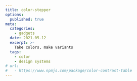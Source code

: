 ```yaml
---
title: color-stepper
options:
  published: true
meta:
  categories:
    - gadgets
  date: 2021-05-12
  excerpt: >-
    Take colors, make variants
  tags:
    - color
    - design systems
# url:
#   - https://www.npmjs.com/package/color-contrast-table
---
```


<script>
  import ColorStepper from './_components/color-stepper.svelte'
</script>

<ColorStepper />
